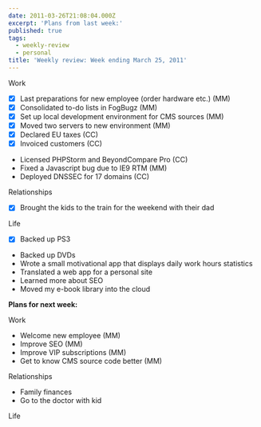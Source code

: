 ```yaml
---
date: 2011-03-26T21:08:04.000Z
excerpt: 'Plans from last week:'
published: true
tags:
  - weekly-review
  - personal
title: 'Weekly review: Week ending March 25, 2011'
---
```

Work

*   [X] Last preparations for new employee (order hardware etc.) (MM)
*   [X] Consolidated to-do lists in FogBugz (MM)
*   [X] Set up local development environment for CMS sources (MM)
*   [X] Moved two servers to new environment (MM)
*   [X] Declared EU taxes (CC)
*   [X] Invoiced customers (CC)
*   Licensed PHPStorm and BeyondCompare Pro (CC)
*   Fixed a Javascript bug due to IE9 RTM (MM)
*   Deployed DNSSEC for 17 domains (CC)

Relationships

*   [X] Brought the kids to the train for the weekend with their dad

Life

*   [X] Backed up PS3
*   Backed up DVDs
*   Wrote a small motivational app that displays daily work hours statistics
*   Translated a web app for a personal site
*   Learned more about SEO
*   Moved my e-book library into the cloud

**Plans for next week:**

Work

*   Welcome new employee (MM)
*   Improve SEO (MM)
*   Improve VIP subscriptions (MM)
*   Get to know CMS source code better (MM)

Relationships

*   Family finances
*   Go to the doctor with kid

Life
